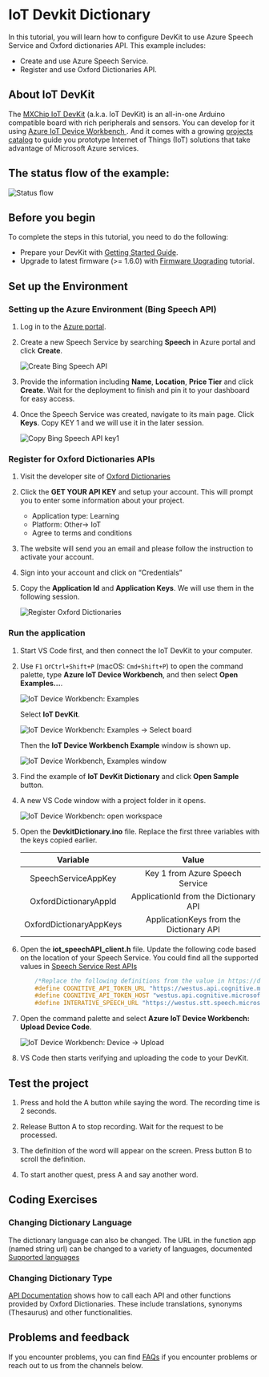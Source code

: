 # IoT Devkit Dictionary

In this tutorial, you will learn how to configure DevKit to use Azure Speech Service and Oxford dictionaries API. This example includes:

* Create and use Azure Speech Service.
* Register and use Oxford Dictionaries API.

## About IoT DevKit

The [MXChip IoT DevKit](https://aka.ms/iot-devkit) (a.k.a. IoT DevKit) is an all-in-one Arduino compatible board with rich peripherals and sensors. You can develop for it using [Azure IoT Device Workbench ](https://aka.ms/azure-iot-workbench). And it comes with a growing [projects catalog](https://aka.ms/devkit/project-catalog) to guide you prototype Internet of Things (IoT) solutions that take advantage of Microsoft Azure services.


## The status flow of the example:

![Status flow](status-flow.png)

## Before you begin

To complete the steps in this tutorial, you need to do the following:

* Prepare your DevKit with [Getting Started Guide](https://microsoft.github.io/azure-iot-developer-kit/docs/get-started/).
* Upgrade to latest firmware (>= 1.6.0) with [Firmware Upgrading](https://microsoft.github.io/azure-iot-developer-kit/docs/firmware-upgrading/) tutorial.

## Set up the Environment

### Setting up the Azure Environment (Bing Speech API)

1. Log in to the [Azure portal](https://portal.azure.com/).

1. Create a new Speech Service by searching **Speech** in Azure portal and click **Create**. 

    ![Create Bing Speech API](screenshots/create-BingSpeechAPI.png)

1. Provide the information including **Name**, **Location**, **Price Tier** and click **Create**. Wait for the deployment to finish and pin it to your dashboard for easy access.

1. Once the Speech Service was created, navigate to its main page. Click **Keys**. Copy KEY 1 and we will use it in the later session.

    ![Copy Bing Speech API key1](screenshots/copy-BingSpeechAPI-key1.png)


### Register for Oxford Dictionaries APIs

1. Visit the developer site of [Oxford Dictionaries](https://developer.oxforddictionaries.com/)

1. Click the **GET YOUR API KEY** and setup your account. This will prompt you to enter some information about your project.
    * Application type: Learning
    * Platform: Other-> IoT
    * Agree to terms and conditions

1. The website will send you an email and please follow the instruction to activate your account.

1. Sign into your account and click on “Credentials”

1. Copy the **Application Id** and **Application Keys**. We will use them in the following session.

    ![Register Oxford Dictionaries](screenshots/oxforddict_register.png)

### Run the application

1. Start VS Code first, and then connect the IoT DevKit to your computer.

1. Use `F1` or`Ctrl+Shift+P` (macOS: `Cmd+Shift+P`) to open the command palette, type **Azure IoT Device Workbench**, and then select **Open Examples...**.

	![IoT Device Workbench: Examples](screenshots/iot-workbench-examples-cmd.png)

	Select **IoT DevKit**.
		
	![IoT Device Workbench: Examples -> Select board](screenshots/iot-workbench-examples-board.png)

	Then the **IoT Device Workbench Example** window is shown up.

	![IoT Device Workbench, Examples window](screenshots/iot-workbench-examples.png)

1. Find the example of **IoT DevKit Dictionary** and click **Open Sample** button. 

1. A new VS Code window with a project folder in it opens.

	![IoT Device Workbench: open workspace](screenshots/devkitdictionary_project.png)

1. Open the **DevkitDictionary.ino** file. Replace the first three variables with the keys copied earlier.

    | Variable | Value |
    | :------: | :----:|
    | SpeechServiceAppKey | Key 1 from Azure Speech Service |
    | OxfordDictionaryAppId | ApplicationId from the Dictionary API |
    | OxfordDictionaryAppKeys | ApplicationKeys from the Dictionary API |

1. Open the **iot_speechAPI_client.h** file. Update the following code based on the location of your Speech Service. You could find all the supported values in [Speech Service Rest APIs](https://docs.microsoft.com/en-us/azure/cognitive-services/speech-service/rest-apis)

    ```Cpp
        /*Replace the following definitions from the value in https://docs.microsoft.com/en-us/azure/cognitive-services/speech-service/rest-apis*/
        #define COGNITIVE_API_TOKEN_URL "https://westus.api.cognitive.microsoft.com/sts/v1.0/issueToken"
        #define COGNITIVE_API_TOKEN_HOST "westus.api.cognitive.microsoft.com"
        #define INTERATIVE_SPEECH_URL "https://westus.stt.speech.microsoft.com/speech/recognition/conversation/cognitiveservices/v1?language=en-US"

    ```

1. Open the command palette and select **Azure IoT Device Workbench: Upload Device Code**.

   ![IoT Device Workbench: Device -> Upload](screenshots/iot-workbench-device-upload.png)

1. VS Code then starts verifying and uploading the code to your DevKit. 

## Test the project

1. Press and hold the A button while saying the word. The recording time is 2 seconds. 

1. Release Button A to stop recording. Wait for the request to be processed.

1. The definition of the word will appear on the screen. Press button B to scroll the definition. 

1. To start another quest, press A and say another word.

## Coding Exercises

### Changing Dictionary Language

The dictionary language can also be changed. The URL in the function app (named string url) can be changed to a variety of languages, documented [Supported languages](https://developer.oxforddictionaries.com/documentation/languages)

### Changing Dictionary Type

[API Documentation](https://developer.oxforddictionaries.com/documentation) shows how to call each API and other functions provided by Oxford Dictionaries.
These include translations, synonyms (Thesaurus) and other functionalities. 


## Problems and feedback

If you encounter problems, you can find [FAQs](https://microsoft.github.io/azure-iot-developer-kit/docs/faq/) if you encounter problems or reach out to us from the channels below.
